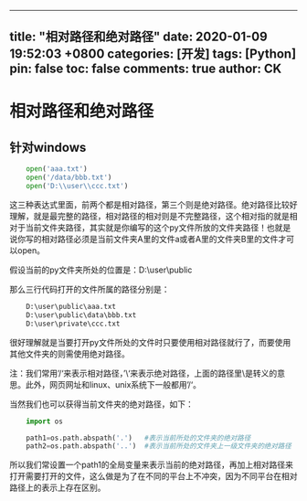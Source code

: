 ---
title: "相对路径和绝对路径"
date: 2020-01-09 19:52:03 +0800
categories: [开发]
tags: [Python]
pin: false
toc: false
comments: true
author: CK
-----

# 相对路径和绝对路径

## 针对windows

``` py
    open('aaa.txt')
    open('/data/bbb.txt')
    open('D:\\user\\ccc.txt')
```

这三种表达式里面，前两个都是相对路径，第三个则是绝对路径。绝对路径比较好理解，就是最完整的路径，相对路径的相对则是不完整路径，这个相对指的就是相对于当前文件夹路径，其实就是你编写的这个py文件所放的文件夹路径！也就是说你写的相对路径必须是当前文件夹A里的文件a或者A里的文件夹B里的文件才可以open。

假设当前的py文件夹所处的位置是：D:\user\public

那么三行代码打开的文件所属的路径分别是：

``` py
    D:\user\public\aaa.txt
    D:\user\public\data\bbb.txt
    D:\user\private\ccc.txt
```

很好理解就是当要打开py文件所处的文件时只要使用相对路径就行了，而要使用其他文件夹的则需使用绝对路径。

注：我们常用’/‘来表示相对路径，’\‘来表示绝对路径，上面的路径里\\是转义的意思。此外，网页网址和linux、unix系统下一般都用’/‘。

当然我们也可以获得当前文件夹的绝对路径，如下：

``` py
    import os  

    path1=os.path.abspath('.')   #表示当前所处的文件夹的绝对路径  
    path2=os.path.abspath('..')  #表示当前所处的文件夹上一级文件夹的绝对路径
```

所以我们常设置一个path1的全局变量来表示当前的绝对路径，再加上相对路径来打开需要打开的文件，这么做是为了在不同的平台上不冲突，因为不同平台在相对路径上的表示上存在区别。
